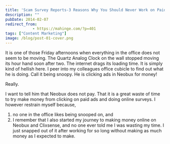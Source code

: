```yaml
---
title: 'Scam Survey Reports-3 Reasons Why You Should Never Work on Paid Surveys'
description: ""
pubDate: 2014-02-07
redirect_from:
            - https://mahinge.com/?p=401
tags: ["Content Marketing"]
image: /blog/post-01-cover.png
---
```

It is one of those Friday afternoons when everything in the office does not seem to be moving. The Quartz Analog Clock on the wall stopped moving its hour hand soon after two. The internet drags its loading time. It is simply kind of hellish here. I peer into my colleagues office cubicle to find out what he is doing. Call it being snoopy. He is clicking ads in Neobux for money!

Really.

I want to tell him that Neobux does not pay. That it is a great waste of time to try make money from clicking on paid ads and doing online surveys. I however restrain myself because,

1.  no one in the office likes being snooped on, and
2.  I remember that I also started my journey to making money online on Neobux and Clixsense, and no one ever told me I was wasting my time. I just snapped out of it after working for so long without making as much money as I expected to make.
